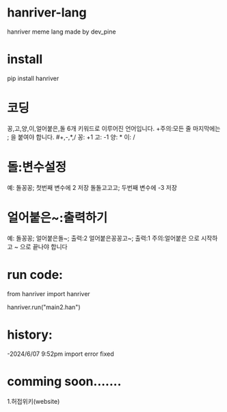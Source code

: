 # hanriver-lang
hanriver meme lang made by dev_pine
# install
pip install hanriver
# 코딩
꽁,고,양,이,얼어붙은,돌 6개 키워드로 이루어진 언어입니다.
+주의:모든 줄 마지막에는 ; 을 붙여야 합니다.
#+,-,*,/
꽁: +1
고: -1
양: *
이: /
# 돌:변수설정
예:
돌꽁꽁;
첫번째 변수에 2 저장
돌돌고고고;
두번째 변수에 -3 저장
# 얼어붙은~:출력하기
예:
돌꽁꽁;
얼어붙은돌~;
출력:2
얼어붙은꽁꽁고~;
출력:1
주의:얼어붙은 으로 시작하고 ~ 으로 끝나야 합니다
# run code:
from hanriver import hanriver

hanriver.run("main2.han")
# history:
-2024/6/07 9:52pm import error fixed
# comming soon.......
1.허접위키(website)


